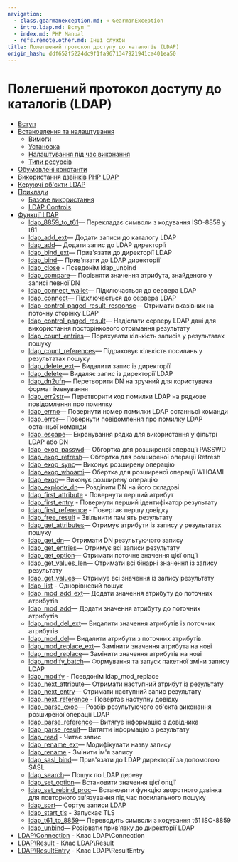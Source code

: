 ```yaml
---
navigation:
  - class.gearmanexception.md: « GearmanException
  - intro.ldap.md: Вступ "
  - index.md: PHP Manual
  - refs.remote.other.md: Інші служби
title: Полегшений протокол доступу до каталогів (LDAP)
origin_hash: ddf652f5224dc9f1fa9671347921941ca401ea50
---
```

# Полегшений протокол доступу до каталогів (LDAP)

-   [Вступ](intro.ldap.md)
-   [Встановлення та налаштування](ldap.setup.md)
    -   [Вимоги](ldap.requirements.md)
    -   [Установка](ldap.installation.md)
    -   [Налаштування під час виконання](ldap.configuration.md)
    -   [Типи ресурсів](ldap.resources.md)
-   [Обумовлені константи](ldap.constants.md)
-   [Використання дзвінків PHP LDAP](ldap.using.md)
-   [Керуючі об'єкти LDAP](ldap.controls.md)
-   [Приклади](ldap.examples.md)
    -   [Базове використання](ldap.examples-basic.md)
    -   [LDAP Controls](ldap.examples-controls.md)
-   [Функції LDAP](ref.ldap.md)
    -   [ldap\_8859\_to\_t61](function.ldap-8859-to-t61.md)— Перекладає символи з кодування ISO-8859 у t61
    -   [ldap\_add\_ext](function.ldap-add-ext.md)— Додати записи до каталогу LDAP
    -   [ldap\_add](function.ldap-add.md)— Додати запис до LDAP директорії
    -   [ldap\_bind\_ext](function.ldap-bind-ext.md)— Прив'язати до директорії LDAP
    -   [ldap\_bind](function.ldap-bind.md)— Прив'язати до LDAP директорії
    -   [ldap\_close](function.ldap-close.md) \- Псевдонім ldap\_unbind
    -   [ldap\_compare](function.ldap-compare.md)— Порівняти значення атрибута, знайденого у записі певної DN
    -   [ldap\_connect\_wallet](function.ldap-connect-wallet.md)— Підключається до сервера LDAP
    -   [ldap\_connect](function.ldap-connect.md)— Підключається до сервера LDAP
    -   [ldap\_control\_paged\_result\_response](function.ldap-control-paged-result-response.md)— Отримати вказівник на поточну сторінку LDAP
    -   [ldap\_control\_paged\_result](function.ldap-control-paged-result.md)— Надіслати серверу LDAP дані для використання посторінкового отримання результату
    -   [ldap\_count\_entries](function.ldap-count-entries.md)— Порахувати кількість записів у результатах пошуку
    -   [ldap\_count\_references](function.ldap-count-references.md)— Підраховує кількість посилань у результатах пошуку
    -   [ldap\_delete\_ext](function.ldap-delete-ext.md)— Видалити запис із директорії
    -   [ldap\_delete](function.ldap-delete.md)— Видаляє запис із директорії LDAP
    -   [ldap\_dn2ufn](function.ldap-dn2ufn.md)— Перетворити DN на зручний для користувача формат іменування
    -   [ldap\_err2str](function.ldap-err2str.md)— Перетворити код помилки LDAP на рядкове повідомлення про помилку
    -   [ldap\_errno](function.ldap-errno.md)— Повернути номер помилки LDAP останньої команди
    -   [ldap\_error](function.ldap-error.md)— Повернути повідомлення про помилку LDAP останньої команди
    -   [ldap\_escape](function.ldap-escape.md)— Екранування рядка для використання у фільтрі LDAP або DN
    -   [ldap\_exop\_passwd](function.ldap-exop-passwd.md)— Обгортка для розширеної операції PASSWD
    -   [ldap\_exop\_refresh](function.ldap-exop-refresh.md)— Обгортка для розширеної операції Refresh
    -   [ldap\_exop\_sync](function.ldap-exop-sync.md)— Виконує розширену операцію
    -   [ldap\_exop\_whoami](function.ldap-exop-whoami.md)— Обертка для розширеної операції WHOAMI
    -   [ldap\_exop](function.ldap-exop.md)— Виконує розширену операцію
    -   [ldap\_explode\_dn](function.ldap-explode-dn.md)— Розділити DN на його складові
    -   [ldap\_first\_attribute](function.ldap-first-attribute.md) \- Повернути перший атрибут
    -   [ldap\_first\_entry](function.ldap-first-entry.md) \- Повернути перший ідентифікатор результату
    -   [ldap\_first\_reference](function.ldap-first-reference.md) \- Повертає першу довідку
    -   [ldap\_free\_result](function.ldap-free-result.md) \- Звільнити пам'ять результату
    -   [ldap\_get\_attributes](function.ldap-get-attributes.md)— Отримує атрибути із запису у результатах пошуку
    -   [ldap\_get\_dn](function.ldap-get-dn.md)— Отримати DN результуючого запису
    -   [ldap\_get\_entries](function.ldap-get-entries.md)— Отримує всі записи результату
    -   [ldap\_get\_option](function.ldap-get-option.md)— Отримати поточне значення цієї опції
    -   [ldap\_get\_values\_len](function.ldap-get-values-len.md)— Отримати всі бінарні значення із запису результату
    -   [ldap\_get\_values](function.ldap-get-values.md)— Отримує всі значення із запису результату
    -   [ldap\_list](function.ldap-list.md) \- Однорівневий пошук
    -   [ldap\_mod\_add\_ext](function.ldap-mod_add-ext.md)— Додати значення атрибуту до поточних атрибутів
    -   [ldap\_mod\_add](function.ldap-mod-add.md)— Додати значення атрибуту до поточних атрибутів
    -   [ldap\_mod\_del\_ext](function.ldap-mod_del-ext.md)— Видалити значення атрибутів із поточних атрибутів
    -   [ldap\_mod\_del](function.ldap-mod-del.md)— Видалити атрибути з поточних атрибутів.
    -   [ldap\_mod\_replace\_ext](function.ldap-mod_replace-ext.md)— Замінити значення атрибута на нові
    -   [ldap\_mod\_replace](function.ldap-mod-replace.md)— Замінити значення атрибутів на нові
    -   [ldap\_modify\_batch](function.ldap-modify-batch.md)— Формування та запуск пакетної зміни запису LDAP
    -   [ldap\_modify](function.ldap-modify.md) \- Псевдонім ldap\_mod\_replace
    -   [ldap\_next\_attribute](function.ldap-next-attribute.md)— Отримати наступний атрибут із результату
    -   [ldap\_next\_entry](function.ldap-next-entry.md)— Отримати наступний запис результату
    -   [ldap\_next\_reference](function.ldap-next-reference.md) \- Повертає наступну довідку
    -   [ldap\_parse\_exop](function.ldap-parse-exop.md)— Розбір результуючого об'єкта виконання розширеної операції LDAP
    -   [ldap\_parse\_reference](function.ldap-parse-reference.md)— Витягує інформацію з довідника
    -   [ldap\_parse\_result](function.ldap-parse-result.md)— Витягти інформацію з результату
    -   [ldap\_read](function.ldap-read.md) \- Читає запис
    -   [ldap\_rename\_ext](function.ldap-rename-ext.md)— Модифікувати назву запису
    -   [ldap\_rename](function.ldap-rename.md) \- Змінити ім'я запису
    -   [ldap\_sasl\_bind](function.ldap-sasl-bind.md)— Прив'язати до LDAP директорії за допомогою SASL
    -   [ldap\_search](function.ldap-search.md)— Пошук по LDAP дереву
    -   [ldap\_set\_option](function.ldap-set-option.md)— Встановити значення цієї опції
    -   [ldap\_set\_rebind\_proc](function.ldap-set-rebind-proc.md)— Встановити функцію зворотного дзвінка для повторного зв'язування під час посилального пошуку
    -   [ldap\_sort](function.ldap-sort.md)— Сортує записи LDAP
    -   [ldap\_start\_tls](function.ldap-start-tls.md) \- Запускає TLS
    -   [ldap\_t61\_to\_8859](function.ldap-t61-to-8859.md)— Переводить символи з кодування t61 ISO-8859
    -   [ldap\_unbind](function.ldap-unbind.md)— Розірвати прив'язку до директорії LDAP
-   [LDAP\\Connection](class.ldap-connection.md) \- Клас LDAP\\Connection
-   [LDAP\\Result](class.ldap-result.md) \- Клас LDAP\\Result
-   [LDAP\\ResultEntry](class.ldap-result-entry.md) \- Клас LDAP\\ResultEntry
